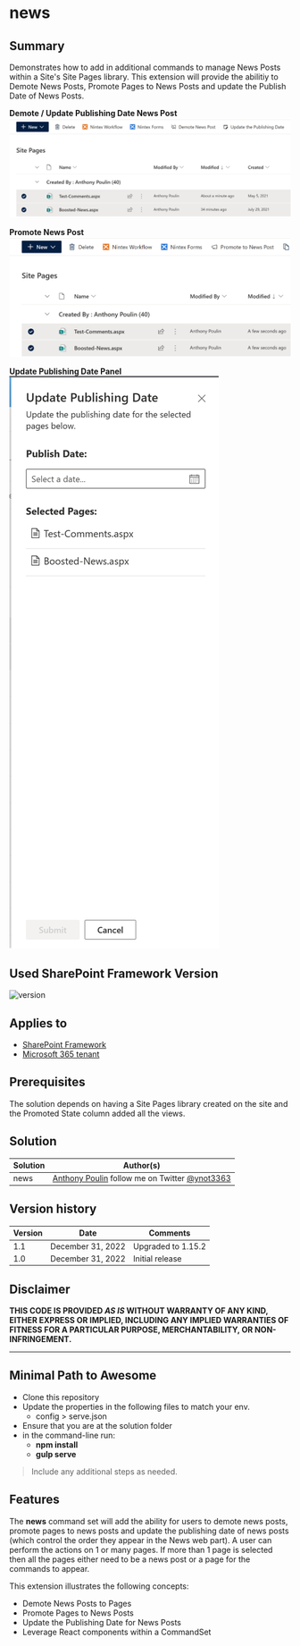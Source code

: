 # news

## Summary

Demonstrates how to add in additional commands to manage News Posts within a Site's Site Pages library. This extension will provide the abilitiy to Demote News Posts, Promote Pages to News Posts and update the Publish Date of News Posts.

**Demote / Update Publishing Date News Post**
![screenshot of demote / update publishing date news post commands](./demoteUpdate.png)

**Promote News Post**
![screenshot of promote news post command](./promoteNews.png)

**Update Publishing Date Panel**
![screenshot of the panel when updating publising date](./updatePanel.png)

## Used SharePoint Framework Version

![version](https://img.shields.io/badge/version-1.15.2-green.svg)

## Applies to

- [SharePoint Framework](https://aka.ms/spfx)
- [Microsoft 365 tenant](https://docs.microsoft.com/en-us/sharepoint/dev/spfx/set-up-your-developer-tenant)

## Prerequisites

The solution depends on having a Site Pages library created on the site and the Promoted State column added all the views.

## Solution

| Solution | Author(s)                                                                                                   |
| -------- | ----------------------------------------------------------------------------------------------------------- |
| news     | [Anthony Poulin](https://anthonyepoulin.com) follow me on Twitter [@ynot3363](https://twitter.com/ynot3363) |

## Version history

| Version | Date              | Comments           |
| ------- | ----------------- | ------------------ |
| 1.1     | December 31, 2022 | Upgraded to 1.15.2 |
| 1.0     | December 31, 2022 | Initial release    |

## Disclaimer

**THIS CODE IS PROVIDED _AS IS_ WITHOUT WARRANTY OF ANY KIND, EITHER EXPRESS OR IMPLIED, INCLUDING ANY IMPLIED WARRANTIES OF FITNESS FOR A PARTICULAR PURPOSE, MERCHANTABILITY, OR NON-INFRINGEMENT.**

---

## Minimal Path to Awesome

- Clone this repository
- Update the properties in the following files to match your env.
  - config > serve.json
- Ensure that you are at the solution folder
- in the command-line run:
  - **npm install**
  - **gulp serve**

> Include any additional steps as needed.

## Features

The **news** command set will add the ability for users to demote news posts, promote pages to news posts and update the publishing date of news posts (which control the order they appear in the News web part). A user can perform the actions on 1 or many pages. If more than 1 page is selected then all the pages either need to be a news post or a page for the commands to appear.

This extension illustrates the following concepts:

- Demote News Posts to Pages
- Promote Pages to News Posts
- Update the Publishing Date for News Posts
- Leverage React components within a CommandSet
